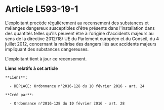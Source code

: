 # Article L593-19-1

L'exploitant procède régulièrement au recensement des substances et mélanges dangereux susceptibles d'être présents dans
l'installation dans des quantités telles qu'ils peuvent être à l'origine d'accidents majeurs au sens de la directive 2012/18/
UE du Parlement européen et du Conseil, du 4 juillet 2012, concernant la maîtrise des dangers liés aux accidents majeurs
impliquant des substances dangereuses.

L'exploitant tient à jour ce recensement.

**Liens relatifs à cet article**

	**Liens**:

	  - DEPLACE: Ordonnance n°2016-128 du 10 février 2016 - art. 24

	**Créé par**:

	  - Ordonnance n°2016-128 du 10 février 2016 - art. 28
